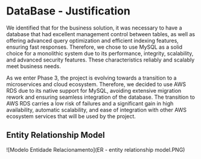 # DataBase - Justification

We identified that for the business solution, it was necessary to have a database that had excellent management control between tables, as well as offering advanced query optimization and efficient indexing features, ensuring fast responses. 
Therefore, we chose to use MySQL as a solid choice for a monolithic system due to its performance, integrity, scalability, and advanced security features. These characteristics reliably and scalably meet business needs.

As we enter Phase 3, the project is evolving towards a transition to a microservices and cloud ecosystem. Therefore, we decided to use AWS RDS due to its native support for MySQL, avoiding extensive migration rework and ensuring seamless integration of the database. 
The transition to AWS RDS carries a low risk of failures and a significant gain in high availability, automatic scalability, and ease of integration with other AWS ecosystem services that will be used by the project.

## Entity Relationship Model
![Modelo Entidade Relacionamento](ER - entity relationship model.PNG)
